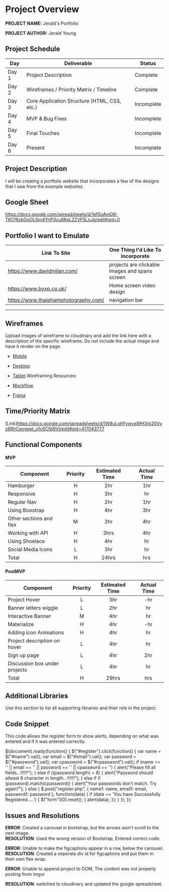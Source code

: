 # Project Overview

**PROJECT NAME:** Jerald's Portfolio

**PROJECT AUTHOR:** Jerald Young

## Project Schedule

|  Day | Deliverable | Status
|---|---| ---|
|Day 1| Project Description | Complete
|Day 2| Wireframes / Priority Matrix / Timeline | Complete
|Day 3| Core Application Structure (HTML, CSS, etc.) | Incomplete
|Day 4| MVP & Bug Fixes | Incomplete
|Day 5| Final Touches | Incomplete
|Day 6| Present | Incomplete


## Project Description

I will be creating a portfolio website that incorporates a few of the designs
that I saw from the example websites.
## Google Sheet

https://docs.google.com/spreadsheets/d/1efSoAmD6-TKCf6zbGoOL6m4YriP3cu6KeL2ZVF5LnJg/edit#gid=0

## Portfolio I want to Emulate

Link To Site  | One Thing I'd Like To Incorporate | 
| ------------- | ------------- |
|https://www.davidmilan.com/|projects are clickable images and spans screen
|https://www.byxp.co.uk/| Home screen video design
|https://www.thaiphamphotography.com/|  navigation bar

---

## Wireframes

Upload images of wireframe to cloudinary and add the link here with a description of the specific wireframe. Do not include the actual image and have it render on the page.  

- [Mobile](https://i.imgur.com/miFmoM1.png)
- [Desktop](https://i.imgur.com/E7nmVm7.png)
- [Tablet](https://i.imgur.com/e3736Kb.png)
Wireframing Resources:

- [Mockflow](https://mockflow.com/app/#Wireframe)
- [Figma](https://www.figma.com/)


## Time/Priority Matrix 

[Link]https://docs.google.com/spreadsheets/d/1W8uLohYywvx8fH3rb20Vvz6RhCeogeet_o1oSCNi9VI/edit#gid=417043777

## Functional Components

#### MVP
| Component | Priority | Estimated Time | Actual Time |
| --- | :---: |  :---: | :---: | 
| Hamburger | H | 2hr | 1hr |
| Responsive | H | 3hr | hr |
| Regular Nav | H | 2hr | 1hr |  
| Using Boostrap | H | 4hr|  3hr | 
| Other sections and flex| M | 3hr | 4hr|
| Working with API | H | 3hrs|  4hr | 
| Using Shoelace | H | 4hr | hr | hr |
| Social Media Icons | L | 3hr |  hr |
| Total | H | 24hrs| hrs |

#### PostMVP
| Component | Priority | Estimated Time | Actual Time |
| --- | :---: |  :---: | :---: | 
| Project Hover | L | 3hr | -hr | hr |
| Banner letters wiggle | L | 2hr | hr |
| Interactive Banner | M | 4hr | hr |
| Materialize | H | 4hr | -hr | hr |
| Adding icon Animations | H | 4hr | hr |
| Project description on hover | L | 4hr | hr |
|Sign up page| L | 4hr | 2hr |
|Discussion box under projects | L | 4hr | hr |
| Total | H | 29hrs| hrs |

## Additional Libraries
 Use this section to list all supporting libraries and thier role in the project. 

## Code Snippet

This code allows the register form to show alerts, depending on what was entered and if it was entered correctly. 

$(document).ready(function() {
  $("#register").click(function() {
  var name = $("#name").val();
  var email = $("#email").val();
  var password = $("#password").val();
  var cpassword = $("#cpassword").val();
  if (name == '' || email == '' || password == '' || cpassword == '') {
  alert("Please fill all fields...!!!!!!");
  } else if ((password.length) < 8) {
  alert("Password should atleast 8 character in length...!!!!!!");
  } else if (!(password).match(cpassword)) {
  alert("Your passwords don't match. Try again?");
  } else {
  $.post("register.php", {
  name1: name,
  email1: email,
  password1: password
  }, function(data) {
  if (data == 'You have Successfully Registered.....') {
  $("form")[0].reset();
  }
  alert(data);
  });
  }
  });
  });

## Issues and Resolutions


**ERROR**: Created a carousel in bootstrap, but the arrows won't scroll to the next image.                              
**RESOLUTION**: Used the wrong version of Bootstrap, Entered correct code.

**ERROR**: Unable to make the figcaptions appear in a row, below the carousel.                    
**RESOLUTION**: Created a seperate div id for figcaptions and put them in their own flex wrap.

**ERROR**: Unable to append project to DOM, The content was not properly posting from imgur

**RESOLUTION**: switched to cloudinary and updated the google spreadsheet.
